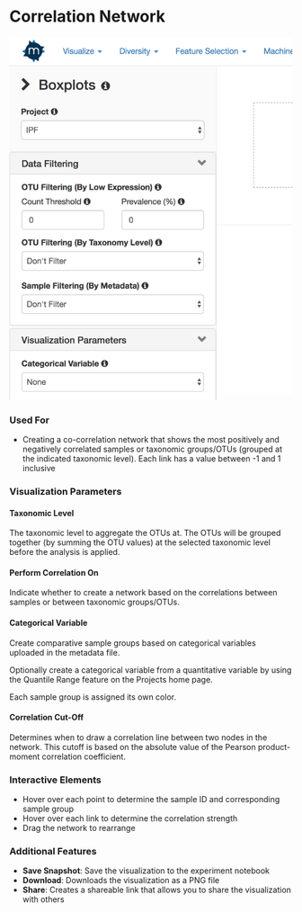 # Correlation Network

![](.gitbook/assets/image.png)

### Used For

* Creating a co-correlation network that shows the most positively and negatively correlated samples or taxonomic groups/OTUs \(grouped at the indicated taxonomic level\). Each link has a value between -1 and 1 inclusive

### Visualization Parameters

#### Taxonomic Level

The taxonomic level to aggregate the OTUs at. The OTUs will be grouped together \(by summing the OTU values\) at the selected taxonomic level before the analysis is applied.

#### Perform Correlation On

Indicate whether to create a network based on the correlations between samples or between taxonomic groups/OTUs.

#### Categorical Variable

Create comparative sample groups based on categorical variables uploaded in the metadata file. 

Optionally create a categorical variable from a quantitative variable by using the Quantile Range feature on the Projects home page. 

Each sample group is assigned its own color.

#### Correlation Cut-Off

Determines when to draw a correlation line between two nodes in the network. This cutoff is based on the absolute value of the Pearson product-moment correlation coefficient.

### Interactive Elements

* Hover over each point to determine the sample ID and corresponding sample group
* Hover over each link to determine the correlation strength
* Drag the network to rearrange

### Additional Features

* **Save Snapshot**: Save the visualization to the experiment notebook
* **Download**: Downloads the visualization as a PNG file
* **Share**: Creates a shareable link that allows you to share the visualization with others

